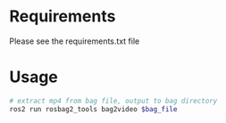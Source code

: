 # Requirements

Please see the requirements.txt file

# Usage
``` bash
# extract mp4 from bag file, output to bag directory
ros2 run rosbag2_tools bag2video $bag_file
```